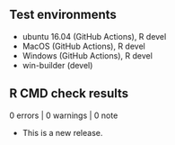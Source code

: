 ## Test environments
* ubuntu 16.04 (GitHub Actions), R devel
* MacOS (GitHub Actions), R devel
* Windows (GitHub Actions), R devel
* win-builder (devel)

## R CMD check results

0 errors | 0 warnings | 0 note

* This is a new release.
